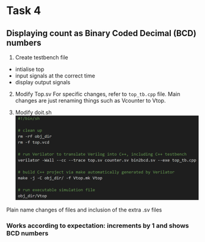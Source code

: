 # Task 4
## Displaying count as Binary Coded Decimal (BCD) numbers

1. Create testbench file
- intialise top
- input signals at the correct time
- display output signals

2. Modify Top.sv
For specific changes, refer to `top_tb.cpp` file. Main changes are just renaming things such as Vcounter to Vtop.

3. Modify doit.sh
![code](newdoit.png)

Plain name changes of files and inclusion of the extra .sv files

### Works according to expectation: increments by 1 and shows BCD numbers